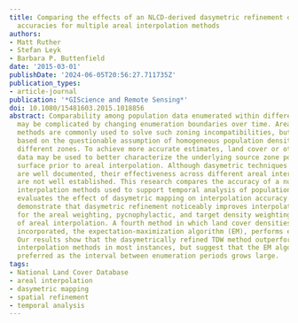 ```yaml
---
title: Comparing the effects of an NLCD-derived dasymetric refinement on estimation
  accuracies for multiple areal interpolation methods
authors:
- Matt Ruther
- Stefan Leyk
- Barbara P. Buttenfield
date: '2015-03-01'
publishDate: '2024-06-05T20:56:27.711735Z'
publication_types:
- article-journal
publication: '*GIScience and Remote Sensing*'
doi: 10.1080/15481603.2015.1018856
abstract: Comparability among population data enumerated within different time periods
  may be complicated by changing enumeration boundaries over time. Areal interpolation
  methods are commonly used to solve such zoning incompatibilities, but are frequently
  based on the questionable assumption of homogeneous population density within the
  different zones. To achieve more accurate estimates, land cover or other ancillary
  data may be used to better characterize the underlying source zone population density
  surface prior to areal interpolation. Although dasymetric techniques such as these
  are well documented, their effectiveness across different areal interpolation methods
  are not well established. This research compares the accuracy of a number of areal
  interpolation methods used to support temporal analysis of population data, and
  evaluates the effect of dasymetric mapping on interpolation accuracy. Our findings
  demonstrate that dasymetric refinement noticeably improves interpolation accuracy
  for the areal weighting, pycnophylactic, and target density weighting (TDW) methods
  of areal interpolation. A fourth method in which land cover densities are inherently
  incorporated, the expectation-maximization algorithm (EM), performs equally well.
  Our results show that the dasymetrically refined TDW method outperforms other areal
  interpolation methods in most instances, but suggest that the EM algorithm may be
  preferred as the interval between enumeration periods grows large.
tags:
- National Land Cover Database
- areal interpolation
- dasymetric mapping
- spatial refinement
- temporal analysis
---
```


